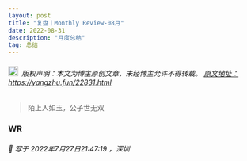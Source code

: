 ```yaml
---
layout: post
title: "复盘丨Monthly Review-08月"
date: 2022-08-31 
description: "月度总结"
tag: 总结
---   
```


<h6><img src="https://robotkang-1257995526.cos.ap-chengdu.myqcloud.com/icon/copyright.png" alt="copyright" style="display:inline;margin-bottom: -5px;" width="20" height="20"> 版权声明：本文为博主原创文章，未经博主允许不得转载。
<a target="_blank" href="https://yangzhu.fun/22831.html">原文地址：https://yangzhu.fun/22831.html </a>
</h6>                           
        
> 陌上人如玉，公子世无双         
      
### WR            

                 
                 
<h6> 

📌 写于 2022年7月27日21:47:19 ，深圳                                 

</h6>             



